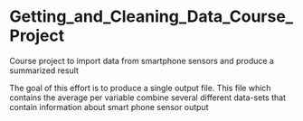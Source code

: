 Getting_and_Cleaning_Data_Course_Project
========================================

Course project to import data from smartphone sensors and produce a summarized result

The goal of this effort is to produce a single output file.  This file  which contains the average per variable 
combine several different data-sets that contain information about smart phone sensor output
